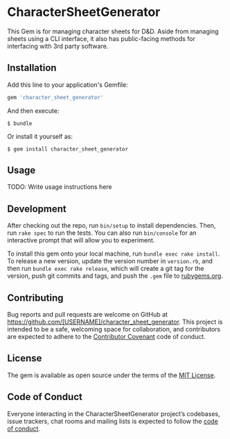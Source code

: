 # CharacterSheetGenerator

This Gem is for managing character sheets for D&D. Aside from managing sheets using a CLI interface, it also has public-facing methods for interfacing with 3rd party software.

## Installation

Add this line to your application's Gemfile:

```ruby
gem 'character_sheet_generator'
```

And then execute:

    $ bundle

Or install it yourself as:

    $ gem install character_sheet_generator

## Usage

TODO: Write usage instructions here

## Development

After checking out the repo, run `bin/setup` to install dependencies. Then, run `rake spec` to run the tests. You can also run `bin/console` for an interactive prompt that will allow you to experiment.

To install this gem onto your local machine, run `bundle exec rake install`. To release a new version, update the version number in `version.rb`, and then run `bundle exec rake release`, which will create a git tag for the version, push git commits and tags, and push the `.gem` file to [rubygems.org](https://rubygems.org).

## Contributing

Bug reports and pull requests are welcome on GitHub at https://github.com/[USERNAME]/character_sheet_generator. This project is intended to be a safe, welcoming space for collaboration, and contributors are expected to adhere to the [Contributor Covenant](http://contributor-covenant.org) code of conduct.

## License

The gem is available as open source under the terms of the [MIT License](https://opensource.org/licenses/MIT).

## Code of Conduct

Everyone interacting in the CharacterSheetGenerator project’s codebases, issue trackers, chat rooms and mailing lists is expected to follow the [code of conduct](https://github.com/[USERNAME]/character_sheet_generator/blob/master/CODE_OF_CONDUCT.md).
